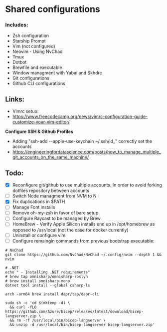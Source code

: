 # Shared configurations

### Includes:
- Zsh configuration
- Starship Prompt
- Vim (not configured)
- Neovim - Using NvChad
- Tmux
- Dotbot
- Brewfile and executable
- Window managment with Yabai and Skhdrc
- Git configurations
- Github CLI configurations

## Links:
- Vimrc setuo:
- https://www.freecodecamp.org/news/vimrc-configuration-guide-customize-your-vim-editor/

**Configure SSH & Github Profiles**
- Adding "ssh-add --apple-use-keychain ~/.ssh/id_<id>" correctly set the accounts 
- https://engineeringfordatascience.com/posts/how_to_manage_multiple_git_accounts_on_the_same_machine/

## Todo:
- [x] Reconfigure git/github to use multiple accounts. In order to avoid forking dotfiles repository between accounts
- [ ] Switch Node managment from NVM to N
- [x] Fix duplications in $PATH
- [ ] Manage Font installs
- [ ] Remove oh-my-zsh in favor of bare setup
- [ ] Configure Raycast to be managed by Brew
- [ ] HomeBrew - Verify Apple Silicon installs end up in /opt/homebrew as opposed to /usr/local (not the case for docker currently)
- [ ] Uninstall or configure vim
- [ ] Configure remaingin commands from previous bootstrap executable:

```
# NvChad
git clone https://github.com/NvChad/NvChad ~/.config/nvim --depth 1 && nvim

# .NET
echo " - Installing .NET requirements"
# brew tap omnisharp/omnisharp-roslyn
# brew install omnisharp-mono
dotnet tool install --global csharp-ls

arch -arm64 brew install dapr/tap/dapr-cli

sudo sh -c 'cd $(mktemp -d) \
  && curl -fLO https://github.com/Azure/bicep/releases/latest/download/bicep-langserver.zip \
  && rm -rf /usr/local/bin/bicep-langserver \
  && unzip -d /usr/local/bin/bicep-langserver bicep-langserver.zip'

```
